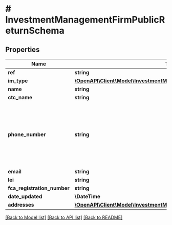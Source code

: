# # InvestmentManagementFirmPublicReturnSchema

## Properties

Name | Type | Description | Notes
------------ | ------------- | ------------- | -------------
**ref** | **string** |  |
**im_type** | [**\OpenAPI\Client\Model\InvestmentManagementFirmType**](InvestmentManagementFirmType.md) |  | [optional]
**name** | **string** |  |
**ctc_name** | **string** |  | [optional]
**phone_number** | **string** | Must be a string of numbers and special characters (\&quot;()\&quot;, \&quot;-\&quot;, \&quot;+\&quot;, \&quot; \&quot;) | [optional]
**email** | **string** |  | [optional]
**lei** | **string** |  | [optional]
**fca_registration_number** | **string** |  |
**date_updated** | **\DateTime** |  |
**addresses** | [**\OpenAPI\Client\Model\InvestmentManagementFirmAddressReturnSchema[]**](InvestmentManagementFirmAddressReturnSchema.md) |  | [optional]

[[Back to Model list]](../../README.md#models) [[Back to API list]](../../README.md#endpoints) [[Back to README]](../../README.md)
